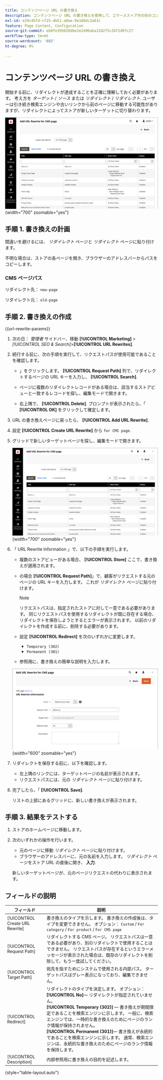 ```yaml
---
title: コンテンツページ URL の書き換え
description: コンテンツページ URL の書き換えを使用して、コマースストア内の別のコンテンツページの URL にリンクをリダイレクトする方法を説明します。
exl-id: e29c45fd-cf25-4b51-a8ae-9e188dc2a61c
feature: Page Content, Configuration
source-git-commit: eb0fe395020dbe2e2496aba13d2f5c2bf2d0fc27
workflow-type: tm+mt
source-wordcount: '602'
ht-degree: 0%

---
```


# コンテンツページ URL の書き換え

開始する前に、リダイレクトが達成することを正確に理解しておく必要があります。 考え方を _ターゲット_ / _ソース_ または _リダイレクト_ / _リダイレクト_. ユーザーは引き続き検索エンジンや古いリンクから前のページに移動する可能性がありますが、リダイレクトによってストアが新しいターゲットに切り替わります。

![URL の書き換え — CMS ページ](./assets/url-rewrite-cms-page.png){width="700" zoomable="yes"}

## 手順 1. 書き換えの計画

間違いを避けるには、 _リダイレクト_ ページと _リダイレクト_ ページに貼り付けます。

不明な場合は、ストアの各ページを開き、ブラウザーのアドレスバーからパスをコピーします。

### CMS ページパス

リダイレクト先： `new-page`

リダイレクト元： `old-page`

## 手順 2. 書き換えの作成

{{url-rewrite-params}}

1. 次の日： _管理者_ サイドバー、移動 **[!UICONTROL Marketing]** > _[!UICONTROL SEO & Search]_>**[!UICONTROL URL Rewrites]**.

1. 続行する前に、次の手順を実行して、リクエストパスが使用可能であることを確認します。

   - 」をクリックします。 **[!UICONTROL Request Path]** 列で、リダイレクトするページの URL キーを入力し、 **[!UICONTROL Search]**.

   - ページに複数のリダイレクトレコードがある場合は、該当するストアビューと一致するレコードを探し、編集モードで開きます。

   - 右上隅で、 **[!UICONTROL Delete]**. プロンプトが表示されたら、「 **[!UICONTROL OK]** をクリックして確定します。

1. URL の書き換えページに戻ったら、 **[!UICONTROL Add URL Rewrite]**.

1. 設定 **[!UICONTROL Create URL Rewrite]** から `for CMS page`.

1. グリッドで新しいターゲットページを探し、編集モードで開きます。

   ![URL 書き換えを追加 — CMS ページ用](./assets/url-rewrite-cms-page-add.png){width="700" zoomable="yes"}

1. 「 URL Rewrite Information 」で、以下の手順を実行します。

   - 複数のストアビューがある場合、 **[!UICONTROL Store]** ここで、書き換えが適用されます。

   - の場合 **[!UICONTROL Request Path]**」で、顧客がリクエストする元のページの URL キーを入力します。 これが _リダイレクト_ ページに貼り付けます。

     >[!NOTE]
     >
     >リクエストパスは、指定されたストアに対して一意である必要があります。 同じリクエストパスを使用するリダイレクトが既に存在する場合、リダイレクトを保存しようとするとエラーが表示されます。 以前のリダイレクトを作成する前に、削除する必要があります。

   - 設定 **[!UICONTROL Redirect]** を次のいずれかに変更します。

      - `Temporary (302)`
      - `Permanent (301)`

   - 参照用に、書き換えの簡単な説明を入力します。

   ![URL の書き換え情報](./assets/url-rewrite-cms-page-information.png){width="600" zoomable="yes"}

1. リダイレクトを保存する前に、以下を確認します。

   - 左上隅のリンクには、ターゲットページの名前が表示されます。
   - リクエストパスには、元の _リダイレクト_ ページに貼り付けます。

1. 完了したら、「 **[!UICONTROL Save]**.

   リストの上部にあるグリッドに、新しい書き換えが表示されます。

## 手順 3. 結果をテストする

1. ストアのホームページに移動します。

1. 次のいずれかの操作を行います。

   - 元のページに移動 _リダイレクト_ ページに貼り付けます。
   - ブラウザーのアドレスバーに、元の名前を入力します。 _リダイレクト_ ページをストア URL の直後に開き、 **入力**.

   新しいターゲットページが、元のページリクエストの代わりに表示されます。

## フィールドの説明

| フィールド | 説明 |
|--- |--- |
| [!UICONTROL Create URL Rewrite] | 書き換えのタイプを示します。 書き換えの作成後は、タイプを変更できません。 オプション： `Custom` / `For category` / `For product` / `For CMS page` |
| [!UICONTROL Request Path] | リダイレクトする CMS ページ。 リクエストパスは一意である必要があり、別のリダイレクトで使用することはできません。 リクエストパスが存在するというエラーメッセージが表示された場合は、既存のリダイレクトを削除して、もう一度試してください。 |
| [!UICONTROL Target Path] | 宛先を指すためにシステムで使用される内部パス。 ターゲットパスはグレー表示になっており、編集できません。 |
| [!UICONTROL Redirect] | リダイレクトのタイプを決定します。 オプション： <br/>**[!UICONTROL No]**— リダイレクトが指定されていません。<br/>**[!UICONTROL Temporary (302)]**  — 書き換えが期間限定であることを検索エンジンに示します。 一般に、検索エンジンでは、一時的な書き換えのためにページのランク情報が保持されません。 <br/>**[!UICONTROL Permanent (301)]**— 書き換えが永続的であることを検索エンジンに示します。 通常、検索エンジンは、永続的な書き換えのためにページのランク情報を保持します。 |
| [!UICONTROL Description] | 内部参照用に書き換えの目的を記述します。 |

{style="table-layout:auto"}
